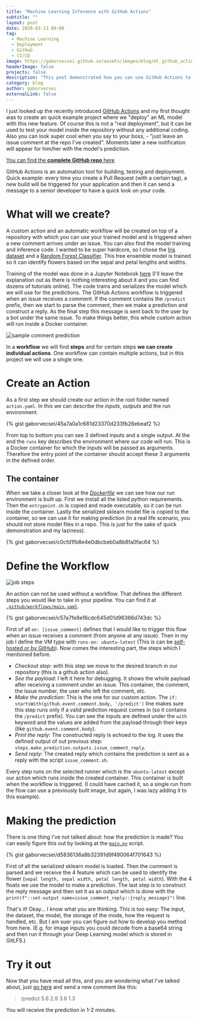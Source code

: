 ```yaml
---
title: "Machine Learning Inference with GitHub Actions"
subtitle: ""
layout: post
date: 2020-03-13 00:00
tag:
  - Machine Learning
  - Deployment
  - GitHub
  - CI/CD
image: https://gaborvecsei.github.io/assets/images/blog/ml_github_actions/issue_comment_prediction.png
headerImage: false
projects: false
description: "This post demonstrated how you can use GitHub Actions to perform inference with your ML models inside GitHub"
category: blog
author: gaborvecsei
externalLink: false
---
```


I just looked up the recently introduced [GitHub Actions](https://github.com/features/actions) and my first thought was to create an quick example project where we "deploy" an ML model with this new feature. Of course this is not a "real deployment", but it can be used to test your model inside the repository without any additional coding.
Also you can look super cool when you say to your boss, - "just leave an issue comment at the repo I've created". Moments later a new notification will appear for him/her with the model's prediction.

[You can find the **complete GitHub repo** here](https://github.com/gaborvecsei/Machine-Learning-Inference-With-GitHub-Actions)

GitHub Actions is an automation tool for building, testing and deployment. Quick example: every time you create a Pull Request (with a certain tag), a new build will be triggered for your application and then it can send a message to a senior developer to have a quick look on your code.

# What will we create?

A custom action and an automatic workflow will be created on top of a repository with which you can use your trained model and is triggered when a new comment arrives under an issue. You can also find the model training and inference code. I wanted to be super hardcore, so I chose the [Iris dataset](https://en.wikipedia.org/wiki/Iris_flower_data_set) and a [Random Forest Classifier](https://scikit-learn.org/stable/modules/generated/sklearn.ensemble.RandomForestClassifier.html). This tree ensemble model is trained so it can identify flowers based on the sepal and petal lengths and widths.

Training of the model was done in a Jupyter Notebook [here](https://github.com/gaborvecsei/Machine-Learning-Inference-With-GitHub-Actions/blob/master/train_model.ipynb) (I'll leave the explanation out as there is nothing interesting about it and you can find dozens of tutorials online). The code trains and serializes the model which we will use for the predictions. The GitHub Actions workflow is triggered when an issue receives a comment. If the comment contains the `/predict` prefix, then we start to parse the comment, then we make a prediction and construct a reply. As the final step this message is sent back to the user by a bot under the same issue. To make things better, this whole custom action will run inside a Docker container.

<img src="https://gaborvecsei.github.io/assets/images/blog/ml_github_actions/issue_comment_prediction.png" alt="sample comment prediction">

In a **workflow** we will find **steps** and for certain steps **we can create individual actions**. One workflow can contain multiple actions, but in this project we will use a single one.

# Create an Action

As a first step we should create our action in the root folder named `action.yaml`. In this we can describe the *inputs*, *outputs* and the run environment.

{% gist gaborvecsei/45a7a0a1c681d23370d233fb26ebeaf2 %}

From top to bottom you can see 3 defined inputs and a single output. At the end the `runs` key describes the environment where our code will run. This is a Docker container for which the inputs will be passed as arguments. Therefore the entry point of the container should accept these 3 arguments in the defined order.

## The container

When we take a closer look at the [*Dockerfile*](https://github.com/gaborvecsei/Machine-Learning-Inference-With-GitHub-Actions/blob/master/Dockerfile) we can see how our run environment is built up. First we install all the listed python requirements. Then the `entrypoint.sh` is copied and made executable, so it can be run inside the container. Lastly the serialized sklearn model file is copied to the container, so we can use it for making prediction (in a real life scenario, you should not store model files in a repo. This is just for the sake of quick demonstration and my laziness).

{% gist gaborvecsei/c0cfd1fb8e4e0dbcbeb0a8b8fa0fac64 %}

# Define the Workflow

<img src="https://gaborvecsei.github.io/assets/images/blog/ml_github_actions/job_steps.png" alt="job steps">

An action can not be used without a workflow. That defines the different steps you would like to take in your pipeline. You can find it at [`.github/workflows/main.yaml`](https://github.com/gaborvecsei/Machine-Learning-Inference-With-GitHub-Actions/blob/master/.github/workflows/main.yaml).

{% gist gaborvecsei/c57a7fe8e16cdc645d01d96366d743dc %}

First of all `on: [issue_comment]` defines that I would like to trigger this flow when an issue receives a comment (from anyone at any issue). Then in my job I define the VM type with `runs-on: ubuntu-latest` (This is can be [self-hosted or by GitHub](https://help.github.com/en/actions/configuring-and-managing-workflows/configuring-a-workflow#choosing-a-runner)). Now comes the interesting part, the steps which I mentioned before.

- *Checkout step*: with this step we move to the desired branch in our repository (this is a github action also).
- *See the payload*: I left it here for debugging. It shows the whole payload after receiving a comment under an issue. This container, the comment, the issue number, the user who left the comment, etc.
- *Make the prediction*: This is the one for our custom action. The `if: startsWith(github.event.comment.body, '/predict')` line makes sure this step runs only if a valid prediction request comes in (so it contains the `/predict` prefix). You can see the inputs are defined under the `with` keyword and the values are added from the payload through their keys (like `github.event.comment.body`).
- *Print the reply*: The constructed reply is echoed to the log. It uses the defined output of out previous step: `steps.make_prediction.outputs.issue_comment_reply`.
- *Send reply*: The created reply which contains the prediction is sent as a reply with the script `issue_comment.sh`.

Every step runs on the selected runner which is the `ubuntu-latest` except our action which runs inside the created container. This container is built when the workflow is triggered. (I could have cached it, so a single run from the flow can use a previously built image, but again, I was lazy adding it to this example).

# Making the prediction

There is one thing I've not talked about: how the prediction is made? You can easily figure this out by looking at the [`main.py`](https://github.com/gaborvecsei/Machine-Learning-Inference-With-GitHub-Actions/blob/master/main.py) script.

{% gist gaborvecsei/d5836136a8b32391d9f490064f701643 %}

First of all the serialized sklearn model is loaded. Then the comment is parsed and we receive the 4 feature which can be used to identify the flower (`sepal length, sepal width, petal length, petal width`). With the 4 floats we use the model to make a prediction. The last step is to construct the reply message and then set it as an output which is done with the `print(f"::set-output name=issue_comment_reply::{reply_message}")` line.

That's it! Okay... I know what you are thinking. This is too easy: The input, the dataset, the model, the storage of the mode, how the request is handled, etc. But I am suer you can figure out how to develop you method from here. (E.g. for image inputs you could decode from a base64 string and then run it through your Deep Learning model which is stored in GitLFS.)

# Try it out

Now that you have read all this, and you are wondering what I've talked about, just [go here](https://github.com/gaborvecsei/Machine-Learning-Inference-With-GitHub-Actions/issues/3) and send a new comment like this:

> /predict 5.6 2.9 3.6 1.3

You will receive the prediction in 1-2 minutes.
